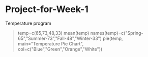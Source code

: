 # Project-for-Week-1
Temperature program
> temp=c(65,73,48,33)
> mean(temp)
> names(temp)=c("Spring-65","Summer-73","Fall-48","Winter-33")
> pie(temp, main="Temperature Pie Chart", col=c("Blue","Green","Orange","White"))
